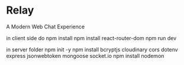 # Relay
A Modern Web Chat Experience

in client side do
npm install
npm install react-router-dom
npm run dev


in server folder
npm init -y
npm install bcryptjs cloudinary cors dotenv express jsonwebtoken mongoose socket.io
npm install nodemon

